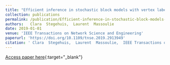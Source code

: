 ```yaml
---
title: "Efficient inference in stochastic block models with vertex labels"
collection: publications
permalink: /publication/Efficient-inference-in-stochastic-block-models-with-vertex-labels 
authors:   Clara  Stegehuis,  Laurent  Massoulie
date: 2019-01-01
venue: 'IEEE Transactions on Network Science and Engineering'
paperurl: 'https://doi.org/10.1109/tnse.2019.2913949'
citation: ' Clara  Stegehuis,  Laurent  Massoulie,  IEEE Transactions on Network Science and Engineering, 2019.'
---
```

[Access paper here](https://doi.org/10.1109/tnse.2019.2913949){:target="_blank"}
